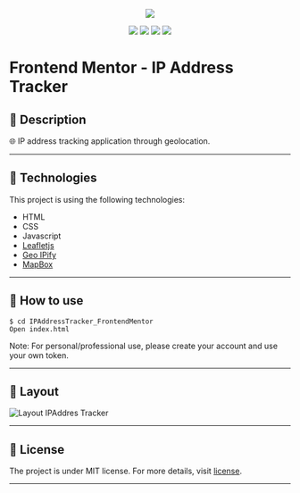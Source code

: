 <p align='center'><img src="./design/desktop-preview.jpg"/></p>
<p align='center'>
<img src="https://img.shields.io/github/repo-size/rafaasimi/IPAddressTracker_FrontendMentor">
<img src="https://img.shields.io/github/languages/count/rafaasimi/IPAddressTracker_FrontendMentor">
<img src="https://img.shields.io/github/last-commit/rafaasimi/IPAddressTracker_FrontendMentor">
<img src="https://img.shields.io/github/license/rafaasimi/IPAddressTracker_FrontendMentor">
</p>


# Frontend Mentor - IP Address Tracker

## 🔖 Description
<p>🌐 IP address tracking application through geolocation.<p>

---

## 🚀 Technologies
This project is using the following technologies:
- HTML
- CSS
- Javascript
- [Leafletjs](https://leafletjs.com/)
- [Geo IPify](https://geo.ipify.org/)
- [MapBox](https://www.mapbox.com/)

---

## 🎲 How to use
	$ cd IPAddressTracker_FrontendMentor
    Open index.html

Note: For personal/professional use, please create your account and use your own token.

---

## 🎨 Layout
![Layout IPAddres Tracker](./design/IP-Address-Tracker.gif)

---

## 📝 License
<p>The project is under MIT license. For more details, visit <a href='LICENSE'>license<a>.</p>

---
